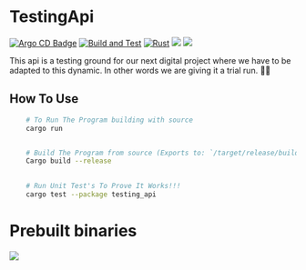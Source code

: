 # TestingApi

[![Argo CD Badge](https://argocd.nzdev.org/api/badge?name=testing-api&revision=true)](https://argocd.nzdev.org/applications/argocd/testing-api)
[![Build and Test](https://github.com/Notliam99/TestingApi/actions/workflows/dockerBuild.yaml/badge.svg)](https://github.com/Notliam99/TestingApi/actions/workflows/dockerBuild.yaml)
[![Rust](https://github.com/Notliam99/TestingApi/actions/workflows/compileAndTest.yaml/badge.svg)](https://github.com/Notliam99/TestingApi/actions/workflows/compileAndTest.yaml)
[<img src="https://img.shields.io/badge/DockerHub-Images-blue.svg?logo=docker">](https://hub.docker.com/r/asskit/testing_api)
[<img src="https://img.shields.io/badge/GHCR-Images-green.svg?logo=github">](https://github.com/Notliam99/TestingApi/pkgs/container/testingapi)

This api is a testing ground for our next digital project where we have to be adapted to this dynamic. In other words we are giving it a trial run. 👍🏿

## How To Use
```zsh
    # To Run The Program building with source
    cargo run


    # Build The Program from source (Exports to: `/target/release/build/testing_api`)
    Cargo build --release 

    
    # Run Unit Test's To Prove It Works!!!
    cargo test --package testing_api
```

# Prebuilt binaries

[<img src="https://img.shields.io/badge/Binaries-purple.svg?logo=buildkite">](https://github.com/Notliam99/TestingApi/releases/latest)
